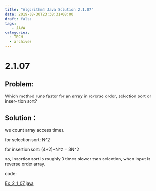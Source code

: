 ```yaml
---
title: "Algorithm4 Java Solution 2.1.07"
date: 2019-08-30T23:38:31+08:00
draft: false
tags:
   - JAVA
categories:
  - TECH
  - archives
---
```



# 2.1.07


## Problem:

Which method runs faster for an array in reverse order, selection sort or inser- tion sort?

## Solution：

we count array access times.

for selection sort: N^2

for insertion sort: (4+2)*N^2 = 3N^2

so, insertion sort is roughly 3 times slower than selection, when input is reverse order array.

code:

[Ex_2_1_07.java](./Ex_2_1_07.java)




